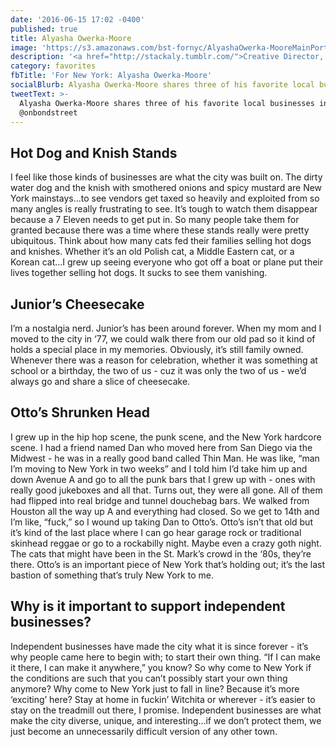 ```yaml
---
date: '2016-06-15 17:02 -0400'
published: true
title: Alyasha Owerka-Moore
image: 'https://s3.amazonaws.com/bst-fornyc/AlyashaOwerka-MooreMainPortrait.jpg'
description: '<a href="http://stackaly.tumblr.com/">Creative Director, Designer</a>'
category: favorites
fbTitle: 'For New York: Alyasha Owerka-Moore'
socialBlurb: Alyasha Owerka-Moore shares three of his favorite local businesses in NYC.
tweetText: >-
  Alyasha Owerka-Moore shares three of his favorite local businesses in NYC with
  @onbondstreet
---
```

## Hot Dog and Knish Stands

I feel like those kinds of businesses are what the city was built on. The dirty water dog and the knish with smothered onions and spicy mustard are New York mainstays...to see vendors get taxed so heavily and exploited from so many angles is really frustrating to see. It’s tough to watch them disappear because a 7 Eleven needs to get put in. So many people take them for granted because there was a time where these stands really were pretty ubiquitous. Think about how many cats fed their families selling hot dogs and knishes. Whether it’s an old Polish cat, a Middle Eastern cat, or a Korean cat...I grew up seeing everyone who got off a boat or plane put their lives together selling hot dogs. It sucks to see them vanishing.

## Junior’s Cheesecake

I’m a nostalgia nerd. Junior’s has been around forever. When my mom and I moved to the city in ‘77, we could walk there from our old pad so it kind of holds a special place in my memories. Obviously, it’s still family owned. Whenever there was a reason for celebration, whether it was something at school or a birthday, the two of us - cuz it was only the two of us - we’d always go and share a slice of cheesecake.

## Otto’s Shrunken Head

I grew up in the hip hop scene, the punk scene, and the New York hardcore scene. I had a friend named Dan who moved here from San Diego via the Midwest - he was in a really good band called Thin Man. He was like, “man I’m moving to New York in two weeks” and I told him I’d take him up and down Avenue A and go to all the punk bars that I grew up with - ones with really good jukeboxes and all that. Turns out, they were all gone. All of them had flipped into real bridge and tunnel douchebag bars. We walked from Houston all the way up A and everything had closed. So we get to 14th and I’m like, “fuck,” so I wound up taking Dan to Otto’s. Otto’s isn’t that old but it’s kind of the last place where I can go hear garage rock or traditional skinhead reggae or go to a rockabilly night. Maybe even a crazy goth night. The cats that might have been in the St. Mark’s crowd in the ‘80s, they’re there. Otto’s is an important piece of New York that’s holding out; it’s the last bastion of something that’s truly New York to me.

## Why is it important to support independent businesses?

Independent businesses have made the city what it is since forever - it’s why people came here to begin with; to start their own thing. “If I can make it there, I can make it anywhere,” you know? So why come to New York if the conditions are such that you can’t possibly start your own thing anymore? Why come to New York just to fall in line? Because it’s more ‘exciting’ here? Stay at home in fuckin’ Witchita or wherever - it’s easier to stay on the treadmill out there, I promise. Independent businesses are what make the city diverse, unique, and interesting...if we don’t protect them, we just become an unnecessarily difficult version of any other town.
